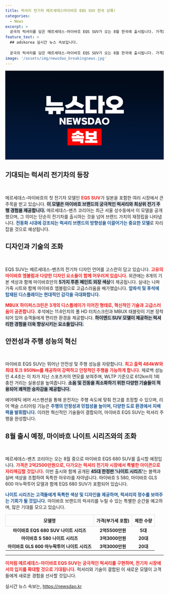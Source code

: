 ```yaml
---
title: 럭셔리 전기차 메르세데스마이바흐 EQS SUV 한국 상륙!
categories:
  - News
excerpt: >
  궁극의 럭셔리를 담은 메르세데스-마이바흐 EQS SUV가 오는 8월 한국에 출시됩니다. 가격은 2억2500만원부터 시작하며, 한정판 나이트 시리즈도 공개! 놓치지 마세요!
feature_text: >
  ## adskorea 실시간 뉴스 속보입니다.

  궁극의 럭셔리를 담은 메르세데스-마이바흐 EQS SUV가 오는 8월 한국에 출시됩니다. 가격은 2억2500만원부터 시작하며, 한정판 나이트 시리즈도 공개! 놓치지 마세요!
image: '/assets/img/newsdao_breakingnews.jpg'
---
```


<p><img src="/assets/img/newsdao_breakingnews.jpg" alt="adskorea 속보" /></p>

<h2 data-ke-size="size26">기대되는 럭셔리 전기차의 등장</h2>

<p data-ke-size="size16">&nbsp;</p>

<p>메르세데스-마이바흐의 첫 전기차 모델인 <b><span style="color: #ee2323;">EQS SUV</span></b>가 일본을 포함한 여러 시장에서 큰 주목을 받고 있습니다. <b><span style="background-color: #21538527;">이 모델은 마이바흐 브랜드의 궁극적인 럭셔리와 최상위 전기 주행 경험을 제공합니다.</span></b> 메르세데스-벤츠 코리아는 최근 서울 성수동에서 이 모델을 공개했으며, 그 의미는 단순히 전기차를 출시하는 것을 넘어 브랜드 가치의 재정립을 나타냅니다. <b><span style="color: #1a5490;">전동화 시대에 강조되는 럭셔리 브랜드의 방향성을 이끌어가는 중요한 모델</span></b>로 자리 잡을 것으로 예상됩니다.</p>

<h2 data-ke-size="size26">디자인과 기술의 조화</h2>

<p data-ke-size="size16">&nbsp;</p>

<p>EQS SUV는 메르세데스-벤츠의 전기차 디자인 언어를 고스란히 담고 있습니다. <b><span style="color: #ee2323;">고유의 마이바흐 엠블럼과 다양한 디자인 요소들이 함께 어우러져 있습니다.</span></b> 외관에는 8개의 기본 색상과 함께 마이바흐만의 <b><span style="background-color: #21538527;">5가지 투톤 페인트 외장 색상</span></b>이 제공됩니다. 실내는 나파 가죽 시트와 함께 마이바흐 엠블럼으로 고급스러움을 배가했습니다. <b><span style="color: #1a5490;">앞좌석 및 후석에 탑재된 디스플레이는 현대적인 감각을 극대화합니다.</span></b></p>

<p><b><span style="color: #ee2323;">MBUX 하이퍼스크린은 3개의 디스플레이가 이어진 형태로, 혁신적인 기술과 고급스러움이 공존합니다.</span></b> 후석에는 11.6인치의 풀 HD 터치스크린과 MBUX 태블릿이 기본 장착되어 있어 승객들에게 편리한 환경을 제공합니다. <b><span style="background-color: #21538527;">하이엔드 SUV 모델이 제공하는 럭셔리한 경험을 더욱 향상시키는 요소들입니다.</span></b></p>

<h2 data-ke-size="size26">안전성과 주행 성능의 혁신</h2>

<p data-ke-size="size16">&nbsp;</p>

<p>마이바흐 EQS SUV는 뛰어난 안전성 및 주행 성능을 자랑합니다. <b><span style="color: #ee2323;">최고 출력 484kW와 최대 토크 950Nm를 제공하여 강력하고 안정적인 주행을 가능하게 합니다.</span></b> 제로백 성능인 4.4초는 이 차가 지닌 스포츠카의 면모를 보여주며, WLTP 기준으로 612km의 1회 충전 거리는 실용성을 높여줍니다. <b><span style="background-color: #21538527;">소음 및 진동을 최소화하기 위한 다양한 기술들이 적용되어 쾌적한 승차감을 제공합니다.</span></b></p>

<p>에어매틱 에어 서스펜션을 통해 운전자는 주행 속도에 맞춰 전고를 조정할 수 있으며, 리어 액슬 스티어링 기능은 <b><span style="color: #1a5490;">주행의 안정성과 민첩성을 높이며, 다양한 도로 환경에서 지배력을 발휘합니다.</span></b> 이러한 혁신적인 기술들이 결합되어, 마이바흐 EQS SUV는 럭셔리 주행을 완성합니다.</p>

<h2 data-ke-size="size26">8월 출시 예정, 마이바흐 나이트 시리즈와의 조화</h2>

<p data-ke-size="size16">&nbsp;</p>

<p>메르세데스-벤츠 코리아는 오는 8월 중으로 마이바흐 EQS 680 SUV를 출시할 예정입니다. <b><span style="color: #ee2323;">가격은 2억2500만원으로, 다가오는 럭셔리 전기차 시장에서 특별한 아이콘으로 자리매김할 것입니다.</span></b> 이번 출시와 함께 공개된 <b><span style="background-color: #21538527;">45대 한정판 '나이트 시리즈'</span></b>는 블랙과 실버 색상을 조합하여 독특한 아우라를 자아냅니다. 마이바흐 S 580, 마이바흐 GLS 600 마누팍투어 모델과 함께 EQS 680 SUV가 포함되어 있습니다.</p>

<p><b><span style="color: #1a5490;">나이트 시리즈는 고객들에게 독특한 색상 및 디자인을 제공하며, 럭셔리의 정수를 보여주는 기회가 될 것입니다.</span></b> 마이바흐 브랜드의 럭셔리를 누릴 수 있는 특별한 순간을 예고하며, 많은 기대를 모으고 있습니다. </p>

<table style="width: 100%; border-collapse: collapse;">
<tr>
<td style="border: 1px solid #ddd; padding: 8px; text-align: center;"><b>모델명</b></td>
<td style="border: 1px solid #ddd; padding: 8px; text-align: center;"><b>가격(부가세 포함)</b></td>
<td style="border: 1px solid #ddd; padding: 8px; text-align: center;"><b>제한 수량</b></td>
</tr>
<tr>
<td style="text-align: center; height: 17px;"><b>마이바흐 EQS 680 SUV 나이트 시리즈</b></td>
<td style="text-align: center; height: 17px;"><b>2억5500만원</b></td>
<td style="text-align: center; height: 17px;"><b>5대</b></td>
</tr>
<tr>
<td style="text-align: center; height: 17px;"><b>마이바흐 S 580 나이트 시리즈</b></td>
<td style="text-align: center; height: 17px;"><b>3억3000만원</b></td>
<td style="text-align: center; height: 17px;"><b>20대</b></td>
</tr>
<tr>
<td style="text-align: center; height: 17px;"><b>마이바흐 GLS 600 마누팍투어 나이트 시리즈</b></td>
<td style="text-align: center; height: 17px;"><b>3억3000만원</b></td>
<td style="text-align: center; height: 17px;"><b>20대</b></td>
</tr>
</table>

<hr>

<p><b><span style="color: #ee2323;">이처럼 메르세데스-마이바흐 EQS SUV는 궁극적인 럭셔리를 구현하며, 전기차 시장에서의 입지를 확대할 것으로 기대됩니다.</span></b> 럭셔리와 기술이 결합된 이 새로운 모델이 고객들에게 새로운 경험을 선사할 것입니다.</p>
실시간 뉴스 속보는, <a href="https://newsdao.kr" rel="dofollow">https://newsdao.kr</a>


